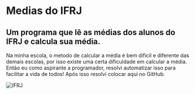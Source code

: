 # Medias do IFRJ
## Um programa que lê as médias dos alunos do IFRJ e calcula sua média.

Na minha escola, o metodo de calcular a média é bem dificil e diferente das demais escolas, por isso existe uma certa dificuldade em calcular a média.
Então eu como aspirante a programador, resolvi automatizar isso para facilitar a vida de todos!
Após isso resolvi colocar aqui no GitHub.

![IFRJ](https://github.com/FonsMat123/mediasIFRJ/blob/master/code/img/if.png)